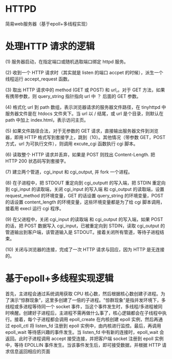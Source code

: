 # HTTPD

简易web服务器（基于epoll+多线程实现）

# 处理HTTP 请求的逻辑

(1) 服务器启动，在指定端口或随机选取端口绑定 httpd 服务。

(2) 收到一个 HTTP 请求时（其实就是 listen 的端口 accpet 的时候），派生一个线程运行 accept_request 函数。

(3) 取出 HTTP 请求中的 method (GET 或 POST) 和 url,。对于 GET 方法，如果有携带参数，则 query_string 指针指向 url 中 ？ 后面的 GET 参数。

(4) 格式化 url 到 path 数组，表示浏览器请求的服务器文件路径，在 tinyhttpd 中服务器文件是在 htdocs 文件夹下。当 url 以 / 结尾，或 url 是个目录，则默认在 path 中加上 index.html，表示访问主页。

(5) 如果文件路径合法，对于无参数的 GET 请求，直接输出服务器文件到浏览器，即用 HTTP 格式写到套接字上，跳到（10）。其他情况（带参数 GET，POST 方式，url 为可执行文件），则调用 excute_cgi 函数执行 cgi 脚本。

(6) 读取整个 HTTP 请求并丢弃，如果是 POST 则找出 Content-Length. 把 HTTP 200  状态码写到套接字。

(7) 建立两个管道，cgi_input 和 cgi_output, 并 fork 一个进程。

(8) 在子进程中，把 STDOUT 重定向到 cgi_outputt 的写入端，把 STDIN 重定向到 cgi_input 的读取端，关闭 cgi_input 的写入端 和 cgi_output 的读取端，设置 request_method 的环境变量，GET 的话设置 query_string 的环境变量，POST 的话设置 content_length 的环境变量，这些环境变量都是为了给 cgi 脚本调用，接着用 execl 运行 cgi 程序。

(9) 在父进程中，关闭 cgi_input 的读取端 和 cgi_output 的写入端，如果 POST 的话，把 POST 数据写入 cgi_input，已被重定向到 STDIN，读取 cgi_output 的管道输出到客户端，该管道输入是 STDOUT。接着关闭所有管道，等待子进程结束。

(10) 关闭与浏览器的连接，完成了一次 HTTP 请求与回应，因为 HTTP 是无连接的。

# 基于epoll+多线程实现逻辑

首先，主进程会通过系统调用获取 CPU 核心数，然后根据核心数创建子进程。为了演示“惊群现象”，这里多创建了一倍的子进程。"惊群现象"是指并发环境下，多线程或多进程等待同一个 socket 事件，当这个事件发生时，多线程/多进程被同时唤醒。创建好子进程后，主进程不需再做什么事了，核心逻辑都会在子线程中执行。接着，每个子进程都会调用 epoll_create 在内核创建 epoll 实例，然后再通过 epoll_ctl 将 listen_fd 注册到 epoll 实例中，由内核进行监控。最后，再调用 epoll_wait 等待感兴趣的事件发生。当 listen_fd 中有新的连接时，epoll_wait 会返回。此时子进程调用 accept 接受连接，并把客户端 socket 注册到 epoll 实例中，等待 EPOLLIN 事件发生。当该事件发生后，即可接受数据，并根据 HTTP 请求信息返回相应的页面
